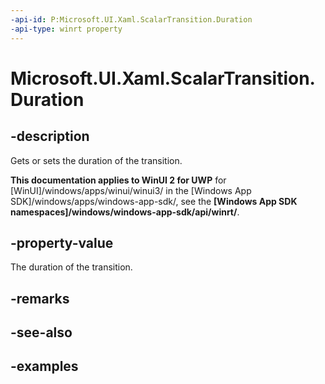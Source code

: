 ```yaml
---
-api-id: P:Microsoft.UI.Xaml.ScalarTransition.Duration
-api-type: winrt property
---
```


<!-- Property syntax.
public TimeSpan Duration { get;  set; }
-->

# Microsoft.UI.Xaml.ScalarTransition.Duration

## -description
Gets or sets the duration of the transition.

**This documentation applies to WinUI 2 for UWP** for [WinUI]/windows/apps/winui/winui3/ in the [Windows App SDK]/windows/apps/windows-app-sdk/, see the **[Windows App SDK namespaces]/windows/windows-app-sdk/api/winrt/**.

## -property-value

The duration of the transition.

## -remarks

## -see-also

## -examples

